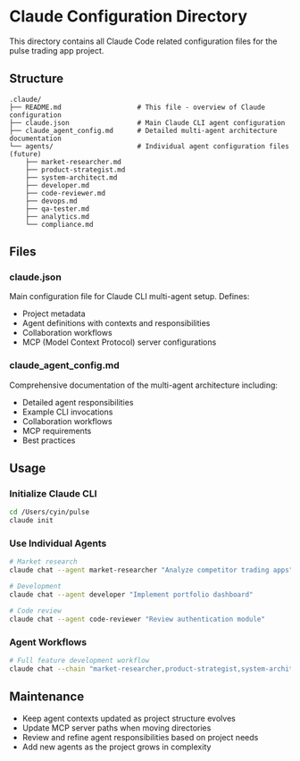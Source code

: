 # Claude Configuration Directory

This directory contains all Claude Code related configuration files for the pulse trading app project.

## Structure

```
.claude/
├── README.md                   # This file - overview of Claude configuration
├── claude.json                 # Main Claude CLI agent configuration
├── claude_agent_config.md      # Detailed multi-agent architecture documentation
└── agents/                     # Individual agent configuration files (future)
    ├── market-researcher.md
    ├── product-strategist.md
    ├── system-architect.md
    ├── developer.md
    ├── code-reviewer.md
    ├── devops.md
    ├── qa-tester.md
    ├── analytics.md
    └── compliance.md
```

## Files

### claude.json
Main configuration file for Claude CLI multi-agent setup. Defines:
- Project metadata
- Agent definitions with contexts and responsibilities  
- Collaboration workflows
- MCP (Model Context Protocol) server configurations

### claude_agent_config.md
Comprehensive documentation of the multi-agent architecture including:
- Detailed agent responsibilities
- Example CLI invocations
- Collaboration workflows
- MCP requirements
- Best practices

## Usage

### Initialize Claude CLI
```bash
cd /Users/cyin/pulse
claude init
```

### Use Individual Agents
```bash
# Market research
claude chat --agent market-researcher "Analyze competitor trading apps"

# Development
claude chat --agent developer "Implement portfolio dashboard"

# Code review
claude chat --agent code-reviewer "Review authentication module"
```

### Agent Workflows
```bash
# Full feature development workflow
claude chat --chain "market-researcher,product-strategist,system-architect,developer,code-reviewer,qa-tester,devops"
```

## Maintenance

- Keep agent contexts updated as project structure evolves
- Update MCP server paths when moving directories
- Review and refine agent responsibilities based on project needs
- Add new agents as the project grows in complexity
